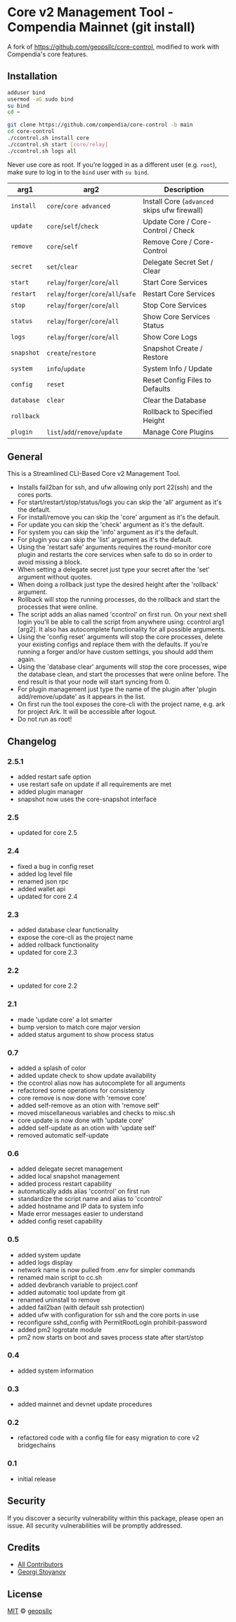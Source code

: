 # Core v2 Management Tool - Compendia Mainnet (git install)

A fork of https://github.com/geopsllc/core-control, modified to work with Compendia's core features.

## Installation

```sh
adduser bind
usermod -aG sudo bind
su bind
cd ~

git clone https://github.com/compendia/core-control -b main
cd core-control
./ccontrol.sh install core
./ccontrol.sh start [core/relay]
./ccontrol.sh logs all
```

Never use core as root. If you're logged in as a different user (e.g. `root`), make sure to log in to the `bind` user with `su bind`.

| arg1       | arg2                                 | Description                                  |
| ---------- | ------------------------------------ | -------------------------------------------- |
| `install`  | `core`/`core advanced`               | Install Core (`advanced` skips ufw firewall) |
| `update`   | `core`/`self`/`check`                | Update Core / Core-Control / Check           |
| `remove`   | `core`/`self`                        | Remove Core / Core-Control                   |
| `secret`   | `set`/`clear`                        | Delegate Secret Set / Clear                  |
| `start`    | `relay`/`forger`/`core`/`all`        | Start Core Services                          |
| `restart`  | `relay`/`forger`/`core`/`all`/`safe` | Restart Core Services                        |
| `stop`     | `relay`/`forger`/`core`/`all`        | Stop Core Services                           |
| `status`   | `relay`/`forger`/`core`/`all`        | Show Core Services Status                    |
| `logs`     | `relay`/`forger`/`core`/`all`        | Show Core Logs                               |
| `snapshot` | `create`/`restore`                   | Snapshot Create / Restore                    |
| `system`   | `info`/`update`                      | System Info / Update                         |
| `config`   | `reset`                              | Reset Config Files to Defaults               |
| `database` | `clear`                              | Clear the Database                           |
| `rollback` |                                      | Rollback to Specified Height                 |
| `plugin`   | `list`/`add`/`remove`/`update`       | Manage Core Plugins                          |

## General

This is a Streamlined CLI-Based Core v2 Management Tool.

- Installs fail2ban for ssh, and ufw allowing only port 22(ssh) and the cores ports.
- For start/restart/stop/status/logs you can skip the 'all' argument as it's the default.
- For install/remove you can skip the 'core' argument as it's the default.
- For update you can skip the 'check' argument as it's the default.
- For system you can skip the 'info' argument as it's the default.
- For plugin you can skip the 'list' argument as it's the default.
- Using the 'restart safe' arguments requires the round-monitor core plugin and restarts the core services when safe to do so in 
order to avoid missing a block.
- When setting a delegate secret just type your secret after the 'set' argument without quotes.
- When doing a rollback just type the desired height after the 'rollback' argument.
- Rollback will stop the running processes, do the rollback and start the processes that were online.
- The script adds an alias named 'ccontrol' on first run. On your next shell login you'll be able to call the script from anywhere
using: ccontrol arg1 [arg2]. It also has autocomplete functionality for all possible arguments.
- Using the 'config reset' arguments will stop the core processes, delete your existing configs and replace them with the defaults.
If you're running a forger and/or have custom settings, you should add them again.
- Using the 'database clear' arguments will stop the core processes, wipe the database clean, and start the processes that were online before.
The end result is that your node will start syncing from 0.
- For plugin management just type the name of the plugin after 'plugin add/remove/update' as it appears in the list.
- On first run the tool exposes the core-cli with the project name, e.g. ark for project Ark. It will be accessible after logout.
- Do not run as root!

## Changelog

### 2.5.1

- added restart safe option
- use restart safe on update if all requirements are met
- added plugin manager
- snapshot now uses the core-snapshot interface

### 2.5

- updated for core 2.5

### 2.4

- fixed a bug in config reset
- added log level file
- renamed json rpc
- added wallet api
- updated for core 2.4

### 2.3

- added database clear functionality
- expose the core-cli as the project name
- added rollback functionality
- updated for core 2.3

### 2.2

- updated for core 2.2

### 2.1

- made 'update core' a lot smarter
- bump version to match core major version
- added status argument to show process status

### 0.7

- added a splash of color
- added update check to show update availability
- the ccontrol alias now has autocomplete for all arguments
- refactored some operations for consistency
- core remove is now done with 'remove core'
- added self-remove as an otion with 'remove self'
- moved miscellaneous variables and checks to misc.sh
- core update is now done with 'update core'
- added self-update as an otion with 'update self'
- removed automatic self-update

### 0.6

- added delegate secret management
- added local snapshot management
- added process restart capability
- automatically adds alias 'ccontrol' on first run
- standardize the script name and alias to 'ccontrol'
- added hostname and IP data to system info
- Made error messages easier to understand
- added config reset capability

### 0.5

- added system update
- added logs display
- network name is now pulled from .env for simpler commands
- renamed main script to cc.sh
- added devbranch variable to project.conf
- added automatic tool update from git
- renamed uninstall to remove
- added fail2ban (with default ssh protection)
- added ufw with configuration for ssh and the core ports in use
- reconfigure sshd_config with PermitRootLogin prohibit-password
- added pm2 logrotate module
- pm2 now starts on boot and saves process state after start/stop

### 0.4

- added system information

### 0.3

- added mainnet and devnet update procedures

### 0.2

- refactored code with a config file for easy migration to core v2 bridgechains

### 0.1

- initial release

## Security

If you discover a security vulnerability within this package, please open an issue. All security vulnerabilities will be promptly addressed.

## Credits

- [All Contributors](../../contributors)
- [Georgi Stoyanov](https://github.com/geopsllc)

## License

[MIT](LICENSE) © [geopsllc](https://github.com/geopsllc)

